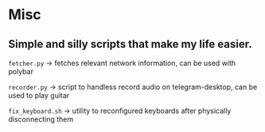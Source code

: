 # Misc
Simple and silly scripts that make my life easier.
-
`fetcher.py` -> fetches relevant network information, can be used with polybar

`recorder.py` -> script to handless record audio on telegram-desktop, can be used to play guitar

`fix_keyboard.sh` -> utility to reconfigured keyboards after physically disconnecting them
